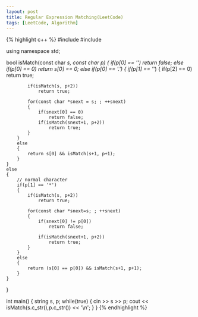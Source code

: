 ```yaml
---
layout: post
title: Regular Expression Matching(LeetCode)
tags: [LeetCode, Algorithm]
---
```


{% highlight c++ %}
#include <iostream>
#include <string>

using namespace std;

bool isMatch(const char *s, const char *p)
{
	if(p[0] == '*')
		return false;
	else if(p[0] == 0)
		return s[0] == 0;
	else if(p[0] == '.')
	{
		if(p[1] == '*')
		{
			if(p[2] == 0)
				return true;

			if(isMatch(s, p+2))
				return true;

			for(const char *snext = s; ; ++snext)
			{
				if(snext[0] == 0)
					return false;
				if(isMatch(snext+1, p+2))
					return true;
			}
		}
		else
		{
			return s[0] && isMatch(s+1, p+1);
		}
	}
	else
	{
		// normal character
		if(p[1] == '*')
		{
			if(isMatch(s, p+2))
				return true;

			for(const char *snext=s; ; ++snext)
			{
				if(snext[0] != p[0])
					return false;

				if(isMatch(snext+1, p+2))
					return true;
			}
		}
		else
		{
			return (s[0] == p[0]) && isMatch(s+1, p+1);
		}
	}
}


int main()
{
	string s, p;
	while(true)
	{
		cin >> s >> p;
		cout << isMatch(s.c_str(),p.c_str()) << '\n';
	}
}
{% endhighlight %}
